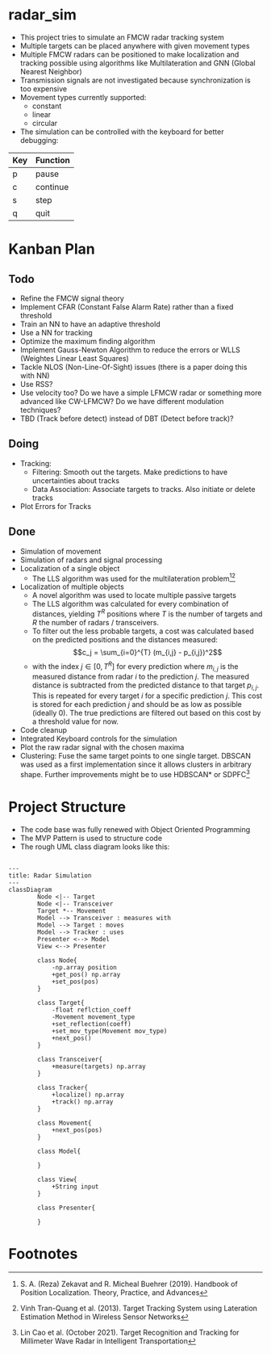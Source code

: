 # radar_sim
- This project tries to simulate an FMCW radar tracking system
- Multiple targets can be placed anywhere with given movement types
- Multiple FMCW radars can be positioned to make localization and tracking possible using algorithms like Multilateration and GNN (Global Nearest Neighbor)
- Transmission signals are not investigated because synchronization is too expensive
- Movement types currently supported:
    - constant
    - linear
    - circular
- The simulation can be controlled with the keyboard for better debugging:

| Key | Function |
| --- | -------- |
| p   | pause    |
| c   | continue |
| s   | step     |
| q   | quit     |


# Kanban Plan
## Todo
- Refine the FMCW signal theory
- Implement CFAR (Constant False Alarm Rate) rather than a fixed threshold
- Train an NN to have an adaptive threshold
- Use a NN for tracking
- Optimize the maximum finding algorithm
- Implement Gauss-Newton Algorithm to reduce the errors or WLLS (Weightes Linear Least Squares)
- Tackle NLOS (Non-Line-Of-Sight) issues (there is a paper doing this with NN)
- Use RSS?
- Use velocity too? Do we have a simple LFMCW radar or something more advanced like CW-LFMCW? Do we have different modulation techniques?
- TBD (Track before detect) instead of DBT (Detect before track)?


## Doing
- Tracking:
    - Filtering: Smooth out the targets. Make predictions to have uncertainties about tracks
    - Data Association: Associate targets to tracks. Also initiate or delete tracks
- Plot Errors for Tracks

## Done 
- Simulation of movement
- Simulation of radars and signal processing
- Localization of a single object
    - The LLS algorithm was used for the multilateration problem[^loc_book][^multilat_paper]
- Localization of multiple objects
    - A novel algorithm was used to locate multiple passive targets
    - The LLS algorithm was calculated for every combination of distances, yielding $T^R$ positions where $T$ is the number of targets and $R$ the number of radars / transceivers.
    - To filter out the less probable targets, a cost was calculated based on the predicted positions and the distances measured:
$$c_j = \sum_{i=0}^{T} (m_{i,j} - p_{i,j})^2$$
    - with the index $j \in [0, T^R]$ for every prediction where $m_{i,j}$ is the measured distance from radar $i$ to the prediction $j$. The measured distance is subtracted from the predicted distance to that target $p_{i,j}$. This is repeated for every target $i$ for a specific prediction $j$. This cost is stored for each prediction $j$ and should be as low as possible (ideally 0). The true predictions are filtered out based on this cost by a threshold value for now.
- Code cleanup
- Integrated Keyboard controls for the simulation
- Plot the raw radar signal with the chosen maxima
- Clustering: Fuse the same target points to one single target. DBSCAN was used as a first implementation since it allows clusters in arbitrary shape. Further improvements might be to use HDBSCAN* or SDPFC[^tracking_book]


# Project Structure
- The code base was fully renewed with Object Oriented Programming
- The MVP Pattern is used to structure code
- The rough UML class diagram looks like this:

```mermaid

---
title: Radar Simulation
---
classDiagram
		Node <|-- Target
		Node <|-- Transceiver
		Target *-- Movement
		Model --> Transceiver : measures with
		Model --> Target : moves
		Model --> Tracker : uses
		Presenter <--> Model
		View <--> Presenter
		
		class Node{
			-np.array position
			+get_pos() np.array
			+set_pos(pos)
		}
		
		class Target{
			-float reflction_coeff
			-Movement movement_type
			+set_reflection(coeff)
			+set_mov_type(Movement mov_type)
			+next_pos()
		}
		
		class Transceiver{
			+measure(targets) np.array
		}
		
		class Tracker{
			+localize() np.array
			+track() np.array
		}
		
		class Movement{
			+next_pos(pos)
		}
		
		class Model{
			
		}
		
		class View{
			+String input
		}
		
		class Presenter{
			
		}
```

# Footnotes
[^tracking_book]: Lin Cao et al. (October 2021). Target Recognition and Tracking for Millimeter Wave Radar in Intelligent Transportation
[^loc_book]: S. A. (Reza) Zekavat and R. Micheal Buehrer (2019). Handbook of Position Localization. Theory, Practice, and Advances
[^multilat_paper]: Vinh Tran-Quang et al. (2013). Target Tracking System using Lateration Estimation Method in Wireless Sensor Networks



































